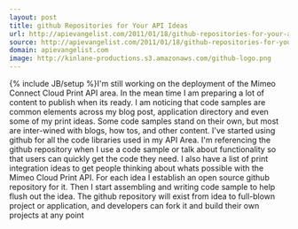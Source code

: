 ```yaml
---
layout: post
title: github Repositories for Your API Ideas
url: http://apievangelist.com/2011/01/18/github-repositories-for-your-api-ideas/
source: http://apievangelist.com/2011/01/18/github-repositories-for-your-api-ideas/
domain: apievangelist.com
image: http://kinlane-productions.s3.amazonaws.com/github-logo.png
---
```

{% include JB/setup %}I'm still working on the deployment of the Mimeo Connect Cloud Print API area. In the mean time I am preparing a lot of content to publish when its ready.
I am noticing that code samples are common elements across my blog post, application directory and even some of my print ideas. Some code samples stand on their own, but most are inter-wined with blogs, how tos, and other content.
I've started using github for all the code libraries used in my API Area.
I'm referencing the github repository when I use a code sample or talk about functionality so that users can quickly get the code they need.
I also have a list of print integration ideas to get people thinking about whats possible with the Mimeo Cloud Print API.
For each idea I establish an open source github repository for it. Then I start assembling and writing code sample to help flush out the idea. The github repository will exist from idea to full-blown project or application, and developers can fork it and build their own projects at any point